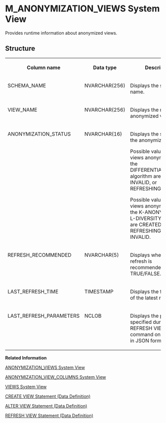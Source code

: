 <!-- loio6a44772e5dad4457b8285202f8f776ed -->

# M\_ANONYMIZATION\_VIEWS System View

Provides runtime information about anonymized views.



<a name="loio6a44772e5dad4457b8285202f8f776ed___t_r_i_g_g_e_r_s_1struct_TRIGGERS"/>

## Structure


<table>
<tr>
<th valign="top">

Column name

</th>
<th valign="top">

Data type

</th>
<th valign="top">

Description

</th>
</tr>
<tr>
<td valign="top">

SCHEMA\_NAME

</td>
<td valign="top">

NVARCHAR\(256\)

</td>
<td valign="top">

Displays the schema name.

</td>
</tr>
<tr>
<td valign="top">

VIEW\_NAME

</td>
<td valign="top">

NVARCHAR\(256\)

</td>
<td valign="top">

Displays the name of the anonymized view.

</td>
</tr>
<tr>
<td valign="top">

ANONYMIZATION\_STATUS

</td>
<td valign="top">

NVARCHAR\(16\)

</td>
<td valign="top">

Displays the status of the anonymized view.

Possible values for views anonymized using the DIFFERENTIAL\_PRIVACY algorithm are READY, INVALID, or REFRESHING.

Possible values for views anonymized using the K-ANONYMITY and L-DIVERSITY algorithm are CREATED, REFRESHING, READY, or INVALID.

</td>
</tr>
<tr>
<td valign="top">

REFRESH\_RECOMMENDED

</td>
<td valign="top">

NVARCHAR\(5\)

</td>
<td valign="top">

Displays whether a refresh is recommended: TRUE/FALSE.

</td>
</tr>
<tr>
<td valign="top">

LAST\_REFRESH\_TIME

</td>
<td valign="top">

TIMESTAMP

</td>
<td valign="top">

Displays the finish time of the latest refresh.

</td>
</tr>
<tr>
<td valign="top">

LAST\_REFRESH\_PARAMETERS

</td>
<td valign="top">

NCLOB

</td>
<td valign="top">

Displays the parameters specified during the last REFRESH VIEW command on the view, in JSON format

</td>
</tr>
</table>

**Related Information**  


[ANONYMIZATION\_VIEWS System View](../021-System-Views/anonymization-views-system-view-2992220.md "Provides information about anonymized views in the SAP HANA database.")

[ANONYMIZATION\_VIEW\_COLUMNS System View](../021-System-Views/anonymization-view-columns-system-view-ee12fae.md "Provides information about the anonymized columns in SAP HANA database.")

[VIEWS System View](../021-System-Views/views-system-view-2102bf2.md "Lists available views.")

[CREATE VIEW Statement \(Data Definition\)](../../010-SQL-Reference/012-SQL-Statements/create-view-statement-data-definition-20d5fa9.md "Creates a view on the database.")

[ALTER VIEW Statement \(Data Definition\)](../../010-SQL-Reference/012-SQL-Statements/alter-view-statement-data-definition-3bc8951.md "Alters the definition, restrictions, or options on a view.")

[REFRESH VIEW Statement \(Data Definition\)](../../010-SQL-Reference/012-SQL-Statements/refresh-view-statement-data-definition-81e1583.md "Refreshes an anonymized view.")

